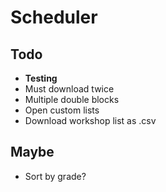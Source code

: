 # Scheduler

## Todo

- **Testing**
- Must download twice
- Multiple double blocks
- Open custom lists
- Download workshop list as .csv

## Maybe

- Sort by grade?
